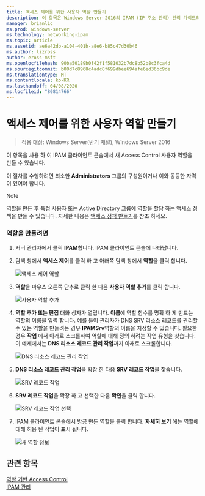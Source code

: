```yaml
---
title: 액세스 제어를 위한 사용자 역할 만들기
description: 이 항목은 Windows Server 2016의 IPAM (IP 주소 관리) 관리 가이드의 일부입니다.
manager: brianlic
ms.prod: windows-server
ms.technology: networking-ipam
ms.topic: article
ms.assetid: ae6a42db-a104-401b-a8e6-b85c47d30b46
ms.author: lizross
author: eross-msft
ms.openlocfilehash: 90ba50189b0f42f1f581032b7dc8b52b8c3fca4d
ms.sourcegitcommit: b00d7c8968c4adc8f699dbee694afe6ed36bc9de
ms.translationtype: MT
ms.contentlocale: ko-KR
ms.lasthandoff: 04/08/2020
ms.locfileid: "80814766"
---
```

# <a name="create-a-user-role-for-access-control"></a>액세스 제어를 위한 사용자 역할 만들기

>적용 대상: Windows Server(반기 채널), Windows Server 2016

이 항목을 사용 하 여 IPAM 클라이언트 콘솔에서 새 Access Control 사용자 역할을 만들 수 있습니다.  
  
이 절차를 수행하려면 최소한 **Administrators** 그룹의 구성원이거나 이와 동등한 자격이 있어야 합니다.  
  
> [!NOTE]  
> 역할을 만든 후 특정 사용자 또는 Active Directory 그룹에 역할을 할당 하는 액세스 정책을 만들 수 있습니다. 자세한 내용은 [액세스 정책 만들기](../../technologies/ipam/Create-an-Access-Policy.md)를 참조 하세요.  
  
### <a name="to-create-a-role"></a>역할을 만들려면  
  
1.  서버 관리자에서 클릭  **IPAM**합니다. IPAM 클라이언트 콘솔에 나타납니다.  
  
2.  탐색 창에서 **액세스 제어**를 클릭 하 고 아래쪽 탐색 창에서 **역할**을 클릭 합니다.  
  
    ![액세스 제어 역할](../../media/Create-a-User-Role-for-Access-Control/ipam_CreateUserRole_01.jpg)  
  
3.  **역할**을 마우스 오른쪽 단추로 클릭 한 다음 **사용자 역할 추가**를 클릭 합니다.  
  
    ![사용자 역할 추가](../../media/Create-a-User-Role-for-Access-Control/ipam_CreateUserRole_02.jpg)  
  
4.  **역할 추가 또는 편집** 대화 상자가 열립니다. **이름**에 역할 함수를 명확 하 게 만드는 역할의 이름을 입력 합니다. 예를 들어 관리자가 DNS SRV 리소스 레코드를 관리할 수 있는 역할을 만들려는 경우 **IPAMSrv**역할의 이름을 지정할 수 있습니다. 필요한 경우 **작업** 에서 아래로 스크롤하여 역할에 대해 정의 하려는 작업 유형을 찾습니다. 이 예제에서는 **DNS 리소스 레코드 관리 작업**까지 아래로 스크롤합니다.  
  
    ![DNS 리소스 레코드 관리 작업](../../media/Create-a-User-Role-for-Access-Control/ipam_CreateUserRole_03.jpg)  
  
5.  **DNS 리소스 레코드 관리 작업**을 확장 한 다음 **SRV 레코드 작업**을 찾습니다.  
  
    ![SRV 레코드 작업](../../media/Create-a-User-Role-for-Access-Control/ipam_CreateUserRole_04.jpg)  
  
6.  **SRV 레코드 작업**을 확장 하 고 선택한 다음 **확인**을 클릭 합니다.  
  
    ![SRV 레코드 작업 선택](../../media/Create-a-User-Role-for-Access-Control/ipam_CreateUserRole_05.jpg)  
  
7.  IPAM 클라이언트 콘솔에서 방금 만든 역할을 클릭 합니다. **자세히 보기** 에는 역할에 대해 허용 된 작업이 표시 됩니다.  
  
    ![새 역할 정보](../../media/Create-a-User-Role-for-Access-Control/ipam_CreateUserRole_06.jpg)  
  
## <a name="see-also"></a>관련 항목  
[역할 기반 Access Control](Role-based-Access-Control.md)  
[IPAM 관리](Manage-IPAM.md)  
  


